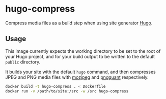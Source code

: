 # hugo-compress

Compress media files as a build step when using site generator [Hugo](https://gohugo.io).

## Usage

This image currently expects the working directory to be set to the root of your Hugo project, and for your build output to be written to the default `public` directory.

It builds your site with the default `hugo` command, and then compresses JPEG and PNG media files with [mozjpeg](https://github.com/mozilla/mozjpeg) and [pngquant](https://pngquant.org/) respectively.

```sh
docker build -t hugo-compress . < Dockerfile
docker run -v /path/to/site:/src -w /src hugo-compress
```
